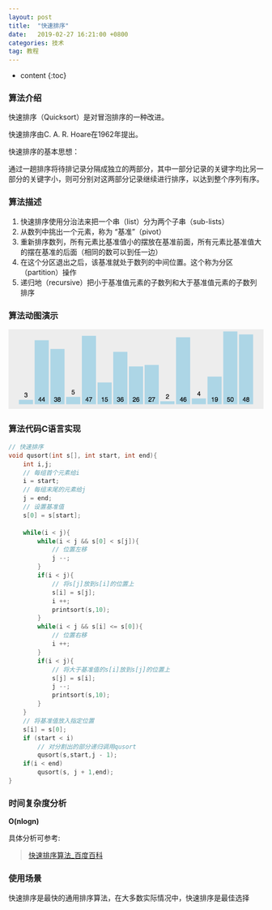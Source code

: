 ```yaml
---
layout: post
title:  "快速排序"
date:   2019-02-27 16:21:00 +0800
categories: 技术
tag: 教程
---
```


* content
{:toc}

### 算法介绍

快速排序（Quicksort）是对冒泡排序的一种改进。

快速排序由C. A. R. Hoare在1962年提出。

快速排序的基本思想：

通过一趟排序将待排记录分隔成独立的两部分，其中一部分记录的关键字均比另一部分的关键字小，则可分别对这两部分记录继续进行排序，以达到整个序列有序。

### 算法描述

1. 快速排序使用分治法来把一个串（list）分为两个子串（sub-lists）
2. 从数列中挑出一个元素，称为 “基准”（pivot）
3. 重新排序数列，所有元素比基准值小的摆放在基准前面，所有元素比基准值大的摆在基准的后面（相同的数可以到任一边）
4. 在这个分区退出之后，该基准就处于数列的中间位置。这个称为分区（partition）操作
5. 递归地（recursive）把小于基准值元素的子数列和大于基准值元素的子数列排序

### 算法动图演示

![快速排序动图演示](/styles/images/pages/2019-02-27-01.gif)

### 算法代码C语言实现

```c
// 快速排序
void qusort(int s[], int start, int end){
    int i,j;
    // 每组首个元素给i
    i = start;
    // 每组末尾的元素给j
    j = end;
    // 设置基准值
    s[0] = s[start];

    while(i < j){
        while(i < j && s[0] < s[j]){
            // 位置左移
            j --;
        }
        if(i < j){
            // 将s[j]放到s[i]的位置上
            s[i] = s[j];
            i ++;
            printsort(s,10);
        }
        while(i < j && s[i] <= s[0]){
            // 位置右移
            i ++;
        }
        if(i < j){
            // 将大于基准值的s[i]放到s[j]的位置上
            s[j] = s[i];
            j --;
            printsort(s,10);
        }
    }
    // 将基准值放入指定位置
    s[i] = s[0];
    if (start < i)
        // 对分割出的部分递归调用qusort
        qusort(s,start,j - 1);
    if(i < end)
        qusort(s, j + 1,end);
}
```

### 时间复杂度分析

**O(nlogn)**

具体分析可参考:
> [快速排序算法_百度百科](https://baike.baidu.com/item/%E5%BF%AB%E9%80%9F%E6%8E%92%E5%BA%8F%E7%AE%97%E6%B3%95/369842?fromtitle=%E5%BF%AB%E9%80%9F%E6%8E%92%E5%BA%8F&fromid=2084344&fr=aladdin)

### 使用场景

快速排序是最快的通用排序算法，在大多数实际情况中，快速排序是最佳选择
